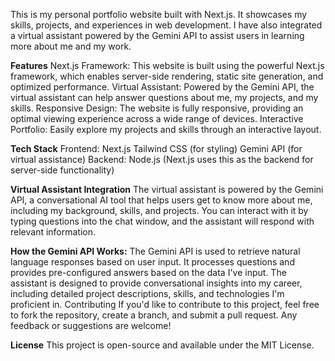 This is my personal portfolio website built with Next.js. It showcases my skills, projects, and experiences in web development. I have also integrated a virtual assistant powered by the Gemini API to assist users in learning more about me and my work.

**Features**
Next.js Framework: This website is built using the powerful Next.js framework, which enables server-side rendering, static site generation, and optimized performance.
Virtual Assistant: Powered by the Gemini API, the virtual assistant can help answer questions about me, my projects, and my skills.
Responsive Design: The website is fully responsive, providing an optimal viewing experience across a wide range of devices.
Interactive Portfolio: Easily explore my projects and skills through an interactive layout.

**Tech Stack**
Frontend:
Next.js
Tailwind CSS (for styling)
Gemini API (for virtual assistance)
Backend:
Node.js (Next.js uses this as the backend for server-side functionality)

**Virtual Assistant Integration**
The virtual assistant is powered by the Gemini API, a conversational AI tool that helps users get to know more about me, including my background, skills, and projects. You can interact with it by typing questions into the chat window, and the assistant will respond with relevant information.

**How the Gemini API Works:**
The Gemini API is used to retrieve natural language responses based on user input. It processes questions and provides pre-configured answers based on the data I've input.
The assistant is designed to provide conversational insights into my career, including detailed project descriptions, skills, and technologies I'm proficient in.
Contributing
If you'd like to contribute to this project, feel free to fork the repository, create a branch, and submit a pull request. Any feedback or suggestions are welcome!

**License**
This project is open-source and available under the MIT License.

